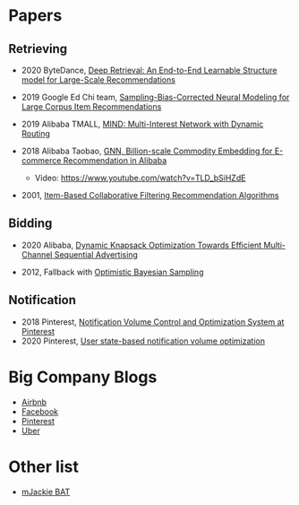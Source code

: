 # Papers

## Retrieving
- 2020 ByteDance, [Deep Retrieval: An End-to-End Learnable Structure model for Large-Scale Recommendations](https://arxiv.org/pdf/2007.07203.pdf)

- 2019 Google Ed Chi team, [Sampling-Bias-Corrected Neural Modeling for Large Corpus Item Recommendations](https://storage.googleapis.com/pub-tools-public-publication-data/pdf/6c8a86c981a62b0126a11896b7f6ae0dae4c3566.pdf)

- 2019 Alibaba TMALL, [MIND: Multi-Interest Network with Dynamic Routing](https://arxiv.org/abs/1904.08030)

- 2018 Alibaba Taobao, [GNN, Billion-scale Commodity Embedding for E-commerce
Recommendation in Alibaba](https://arxiv.org/pdf/1803.02349.pdf)
    - Video: https://www.youtube.com/watch?v=TLD_bSiHZdE

- 2001, [Item-Based Collaborative Filtering Recommendation
Algorithms](http://www.ra.ethz.ch/cdstore/www10/papers/pdf/p519.pdf)

## Bidding
- 2020 Alibaba, [Dynamic Knapsack Optimization Towards Efficient
Multi-Channel Sequential Advertising](https://arxiv.org/pdf/2006.16312.pdf)

- 2012, Fallback with [Optimistic Bayesian Sampling](https://www.jmlr.org/papers/volume13/may12a/may12a.pdf)


## Notification

- 2018 Pinterest, [Notification Volume Control and Optimization System at Pinterest](https://labs.pinterest.com/user/themes/pin_labs/assets/paper/notifications-kdd18.pdf)
- 2020 Pinterest, [User state-based notification volume optimization](https://medium.com/pinterest-engineering/user-state-based-notification-volume-optimization-7764118f73ff)

# Big Company Blogs

- [Airbnb](https://medium.com/airbnb-engineering)
- [Facebook](https://engineering.fb.com/)
- [Pinterest](https://medium.com/@Pinterest_Engineering)
- [Uber](https://eng.uber.com/)

# Other list
- [mJackie BAT](https://github.com/mJackie/RecSys#2018%E8%85%BE%E8%AE%AF%E5%B9%BF%E5%91%8A%E7%AE%97%E6%B3%95%E5%A4%A7%E8%B5%9B)
